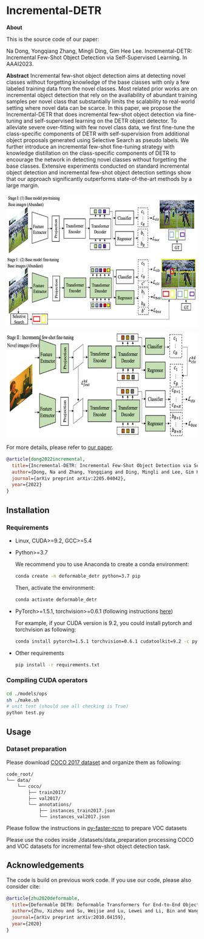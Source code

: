 # Incremental-DETR

**About**

This is the source code of our paper:

Na Dong, Yongqiang Zhang, Mingli Ding, Gim Hee Lee. Incremental-DETR: Incremental Few-Shot Object Detection via Self-Supervised Learning. In AAAI2023.

**Abstract**
Incremental few-shot object detection aims at detecting novel classes without forgetting knowledge of the base classes with only a few labeled training data from the novel classes. Most related prior works are on incremental object detection that rely on the availability of abundant training samples per novel class that substantially limits the scalability to real-world setting where novel data can be scarce. In this paper, we propose the Incremental-DETR that does incremental few-shot object detection via fine-tuning and self-supervised learning on the DETR object detector. To alleviate severe over-fitting with few novel class data, we first fine-tune the class-specific components of DETR with self-supervision from additional object proposals generated using Selective Search as pseudo labels. We further introduce an incremental few-shot fine-tuning strategy with knowledge distillation on the class-specific components of DETR to encourage the network in detecting novel classes without forgetting the base classes. Extensive experiments conducted on standard incremental object detection and incremental few-shot object detection settings show that our approach significantly outperforms state-of-the-art methods by a large margin. 


<p align="center">
  <img width="800" height="350" src="./figures/Fig1.png">
</p>

<p align="center">
  <img width="800" height="275" src="./figures/Fig2.png">
</p>

For more details, please refer to [our paper](https://arxiv.org/abs/2205.04042).

```Bibtex
@article{dong2022incremental,
  title={Incremental-DETR: Incremental Few-Shot Object Detection via Self-Supervised Learning},
  author={Dong, Na and Zhang, Yongqiang and Ding, Mingli and Lee, Gim Hee},
  journal={arXiv preprint arXiv:2205.04042},
  year={2022}
}
```




## Installation

### Requirements

* Linux, CUDA>=9.2, GCC>=5.4
  
* Python>=3.7

    We recommend you to use Anaconda to create a conda environment:
    ```bash
    conda create -n deformable_detr python=3.7 pip
    ```
    Then, activate the environment:
    ```bash
    conda activate deformable_detr
    ```
  
* PyTorch>=1.5.1, torchvision>=0.6.1 (following instructions [here](https://pytorch.org/))

    For example, if your CUDA version is 9.2, you could install pytorch and torchvision as following:
    ```bash
    conda install pytorch=1.5.1 torchvision=0.6.1 cudatoolkit=9.2 -c pytorch
    ```
  
* Other requirements
    ```bash
    pip install -r requirements.txt
    ```

### Compiling CUDA operators
```bash
cd ./models/ops
sh ./make.sh
# unit test (should see all checking is True)
python test.py
```


## Usage

### Dataset preparation

Please download [COCO 2017 dataset](https://cocodataset.org/) and organize them as following:

```
code_root/
└── data/
    └── coco/
        ├── train2017/
        ├── val2017/
        └── annotations/
        	├── instances_train2017.json
        	└── instances_val2017.json
```
Please follow the instructions in [py-faster-rcnn](https://github.com/rbgirshick/py-faster-rcnn#beyond-the-demo-installation-for-training-and-testing-models) to prepare VOC datasets

Please use the codes inside ./datasets/data_preparation processing COCO and VOC datasets for incremental few-shot object detection task.


## Acknowledgements

The code is build on previous work code. If you use our code, please also consider cite:

```bibtex
@article{zhu2020deformable,
  title={Deformable DETR: Deformable Transformers for End-to-End Object Detection},
  author={Zhu, Xizhou and Su, Weijie and Lu, Lewei and Li, Bin and Wang, Xiaogang and Dai, Jifeng},
  journal={arXiv preprint arXiv:2010.04159},
  year={2020}
}
```





























